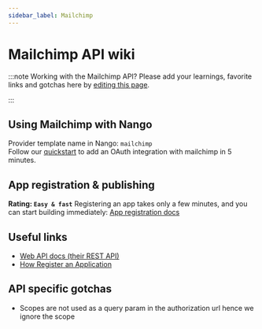 ```yaml
---
sidebar_label: Mailchimp
---
```


# Mailchimp API wiki

:::note Working with the Mailchimp API?
Please add your learnings, favorite links and gotchas here by [editing this page](https://github.com/nangohq/nango/tree/master/docs/docs/providers/mailchimp.md).

:::

## Using Mailchimp with Nango

Provider template name in Nango: `mailchimp`  
Follow our [quickstart](../quickstart.md) to add an OAuth integration with mailchimp in 5 minutes.

## App registration & publishing

**Rating: `Easy & fast`**
Registering an app takes only a few minutes, and you can start building immediately: [App registration docs](https://mailchimp.com/developer/marketing/guides/access-user-data-oauth-2)


## Useful links

- [Web API docs (their REST API)](https://mailchimp.com/developer/marketing/guides/access-user-data-oauth-2)
- [How Register an Application](https://mailchimp.com/developer/marketing/guides/access-user-data-oauth-2/#register-your-application)

## API specific gotchas

- Scopes are not used as a query param in the authorization url hence we ignore the scope 
